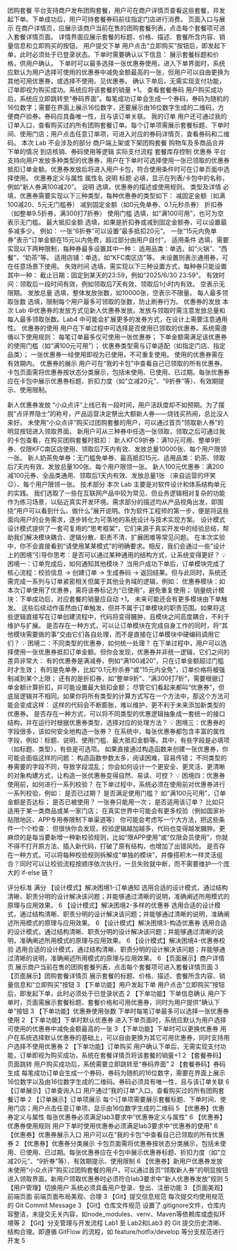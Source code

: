 团购套餐
平台支持商户发布团购套餐，用户可在商户详情页查看这些套餐，并发起下单。下单成功后，用户可持套餐券码前往指定门店进行消费。
页面入口与展示
在商户详情页，应展示该商户当前在售的团购套餐列表。点击每个套餐项可进入套餐详情页面。
详情界面应展示套餐的标题、价格、描述、套餐所含内容、销量信息和立即购买的按钮。
用户提交下单
用户点击“立即购买”按钮后，即发起下单，此时必须处于已登录状态。下单时需要确认以下信息：
展示套餐标题和价格，供用户确认。
下单时可以最多选择一张优惠券使用，进入下单界面时，系统应默认为用户选择可使用的优惠券中减免金额最高的一张，但用户可以自由更换为其他可用优惠券，或选择不使用。见优惠券。
确认下单后，无需实现支付功能，订单即视为购买成功。系统应将该套餐的销量 +1。
查看套餐券码
用户购买成功后，系统应立即跳转至“券码界面”。每笔成功订单会生成一个券码，券码为随机的16位数字；需要在界面上展示16位数字，还要展示由16位数字生成的二维码，方便商户验券。券码应具备唯一性，且与该订单关联。
我的订单
用户还可通过我的订单入口，查看购买过的所有团购套餐订单。每个订单项需展示套餐标题、下单时间、使用门店；用户点击任意订单项，可进入对应的券码详情页，查看券码和二维码。
本次 Lab 不会涉及的部分
商户端上架或下架团购套餐
购物车及多商品合并下单的情况
到店核销、券码使用等逻辑
实际支付流程
套餐库存控制
优惠券
平台支持向用户发放多种类型的优惠券，用户在下单时可选择使用一张已领取的优惠券抵扣订单金额。优惠券发放后将进入用户卡包，符合使用条件时可在订单页面中选择使用。
优惠券定义与属性
属性名
说明
标题
必填，显示在列表/卡包中的名称，例如“新人券满100减20”。
说明
选填，优惠券的描述或使用规则。
类型及详情
必填，优惠券需要实现以下三种类型，每种优惠券的类型如下：
减固定金额（如满100减20、5元无门槛券）
减到固定金额（如0元免单券、0.1元秒杀券）
折扣券（如整单9.5折券，满300打7折券）
使用门槛
选填，如“满100可用”，也可为空表示无门槛。
最大抵扣金额
选填，如果是折扣券或减到固定金额券，可以设置最多减多少。
例如：
一张“6折券”可以设置“最多抵扣20元”。
一张“15元内免单券”表示“订单金额在15元以内免费，超过部分由用户自付”。
适用条件
选填，需要实现以下两种限制，每种券最多设置其中一种：
适用品类：单选，如“火锅”、“西餐”、“奶茶”等。
适用店铺：单选，如“KFC南区店”等。
未设置则表示通用券，可在任意场景下使用。
失效时间
选填，需实现以下三种设置方式，每种券只能设置其中一种：
截止日期：固定到某天的23:59，例如“2025/6/30 23:59”。
有效时间：领取后一段时间有效，例如领取后7天有效、领取后1小时内有效。
空表示无限期。
发放总量
选填，整体发放张数，如10000张，空表示不限量。
每人最多领取张数
选填，限制每个用户最多可领取的张数，防止刷券行为。
优惠券的发放
本次 Lab 中优惠券的发放方式见新人优惠券发放。发放与领取时需注意发放总量和每人最多领取张数。Lab4 中可能会扩展更多的发券方式，在设计上需要注意通用性。
优惠券的使用
用户在下单过程中可选择是否使用已领取的优惠券。系统需遵循以下使用规则：
每笔订单最多仅可使用一张优惠券；
下单金额需满足该优惠券的使用门槛（如“满100元可用”）；
优惠券类型需与订单适配（如指定门店、指定品类）；
一张优惠券一经使用即视为已使用，不可重复使用。
使用的优惠券需在有效期内。
优惠券的展示
用户可在“我的卡包”中查看自己已领取的所有优惠券。卡包页面需将优惠券按状态分类展示，包括未使用、已使用、已过期。每张优惠券应在卡包中展示优惠券标题、折扣力度（如“立减20元”、“9折券”等）、有效期提示、使用限制。

新人优惠券发放
“小众点评”上线已有一段时间，用户活跃度却不如预期。为了摆脱“点评界隐士”的称号，产品运营决定祭出大额新人券——烧钱买热闹，总比没人来好。
未使用“小众点评”购买过团购套餐的用户，可以通过首页“领取新人券”的明显按钮进入领取界面。
新用户可从三种券中任选一张领取，领取之后可通过我的卡包查看，在购买团购套餐时抵扣：
新人KFC9折券：满10元可用、整单9折券、仅限KFC南区店使用、领取后7天内有效、发放总量10000张、每个用户限领一张。
新人奶茶免单券：无门槛免单券、最高抵扣15元、适用品类：奶茶、领取后7天内有效、发放总量100张、每个用户限领一张。
新人100元优惠券：满200减100元券、全品类通用、领取后1天内有效、发放总量1张 （来自运营的坏笑😉）、每个用户限领一张。
技术部分
本次 Lab 主要是对软件设计和体系结构单元的实践。
我们选取了一些在互联网产品中较为常见、但业务逻辑相对复杂的功能作为练习场景，以贴近真实开发环境。需求部分的描述均从产品视角出发，即围绕“用户可以看到什么、做什么”展开说明。作为软件工程师的第一步，便是将这些面向用户的业务需求，逐步转化为可落地的系统设计与技术实现方案。
设计模式
设计模式提供了一套可复用的“思考框架”，它们来源于真实开发中的经验总结，帮助我们解决模块耦合、逻辑分散、职责不清、扩展困难等常见问题。
在本次实验中，你不会直接看到“请使用某某模式”的明确要求。相反，我们会通过一些“设计上的困境”引导你思考：是否可以通过某种通用的结构方式，让系统变得更好？
💡 困境一：订单完成后，如何通知其他模块？
当用户成功下单后，订单模块完成了核心流程：校验信息 → 创建订单 → 生成券码 → 返回结果。但与此同时，系统还需完成一系列与订单紧密相关但属于其他业务域的逻辑，例如：
优惠券模块：如本次订单使用了优惠券，需将该券标记为“已使用”，避免重复使用；
销量统计模块：下单成功后，对应套餐的销量应自动 +1。
未来可能还会有更多模块由下单触发。
这些后续动作虽然由订单触发，但并不属于订单模块的职责范围。如果将这些逻辑直接写在订单创建流程中，代码将变得臃肿，且模块之间高度耦合，不利于维护与扩展。
是否存在一种方式，可以让订单模块在完成自身工作的同时，将“其他模块需要做的事”交由它们各自处理，而不是直接在订单模块中硬编码调用它们？
💡 困境二：不同类型的优惠券，如何统一处理？
在下单过程中，用户可以选择使用一张优惠券抵扣订单金额。但你会发现，优惠券并非统一逻辑，它们之间的差异非常大：
有的优惠券是满减券，例如“满100减20”，只在订单金额超过门槛时才生效；
有的是免单券，比如“0.1元秒杀券”或“15元内全免”，订单价格将被强制减到某个上限；
还有的是折扣券，如“整单9折”、“满300打7折”，需要根据订单金额计算折扣，并可能设置最大抵扣金额；
尽管它们看起来都叫“优惠券”，但底层逻辑并不相同。如果你将所有类型的计算方式写在一个方法中，那这个方法可能会变成这样：
这样的代码会不断膨胀，难以维护，更不利于未来添加新类型的优惠券。
是否存在一种方式，可以将不同类型的优惠逻辑抽象成一套统一的接口结构，并在运行时根据优惠券类型，选择对应的处理方法？
💡 困境三：优惠券的字段很多，该如何安全地构造一张券？
在系统中，每张优惠券都包含丰富的属性字段，例如：标题、说明、使用门槛、最大抵扣金额等。其中，有些字段是必填项（如标题、类型），有些是可选项。
如果直接通过构造函数来创建一张优惠券，你可能会面临这样的问题：
构造函数参数太多，阅读困难，容易传错；
不同类型的券需要的字段不同，导致字段混乱；
你会如何设计一个更安全、更灵活、更清晰的对象构建方式，让构造一张优惠券变得自然、易读、可控？
💡 困境四：优惠券使用前，如何进行一系列校验？
在下单过程中，系统必须在使用前对优惠券进行一系列校验，例如：
是否已过期？
是否满足使用门槛？ 如“满100元可用”，订单金额是否达标；
是否已被使用？ 一张券只能用一次；
是否适用该订单？ 比如只适用于某一类商品或某一家门店；
在真实世界中可能会有更多校验（例如国家补贴限地区、APP专用券限制下单渠道等）
你可能会考虑写一个大方法，把这些条件一个个检查：
但很快你会发现，校验逻辑越加越多，代码也变得越发臃肿。更麻烦的是每当要新增一种新校验规则，比如“限APP使用”或“仅限会员使用”，你就不得不打开原方法、插入新代码，打破了原有结构，也增加了出错风险。
是否存在一种方式，可以将每种校验规则拆解成“单独的模块”，并像搭积木一样灵活组合？同时可以让校验流程按顺序依次执行，一旦失败就中断，而不需要维护一个庞大的 if-else 链？

评分标准
满分
【设计模式】解决困境1-订单通知
选用合适的设计模式，通过结构清晰、职责分明的设计解决该问题；并能够通过清晰的说明，准确阐述所用模式的原理与应用效果。
6
【设计模式】解决困境2-多样的优惠券
选用合适的设计模式，通过结构清晰、职责分明的设计解决该问题；并能够通过清晰的说明，准确阐述所用模式的原理与应用效果。
6
【设计模式】解决困境3-构造优惠券
选用合适的设计模式，通过结构清晰、职责分明的设计解决该问题；并能够通过清晰的说明，准确阐述所用模式的原理与应用效果。
6
【设计模式】解决困境4-优惠券校验
选用合适的设计模式，通过结构清晰、职责分明的设计解决该问题；并能够通过清晰的说明，准确阐述所用模式的原理与应用效果。
6
【页面展示】商户详情页
展示商户当前在售的团购套餐列表，点击每个套餐项可进入套餐详情页面
3
【页面展示】团购套餐详情页
展示套餐的标题、价格、描述、套餐所含内容、销量信息和“立即购买”按钮
3
【下单功能】用户发起下单
用户点击“立即购买”按钮后，即发起下单，此时必须处于已登录状态
2
【下单功能】下单信息确认
用户下单时，页面需展示套餐标题、套餐价格和可用优惠券，同时为用户提供“确认下单”按钮
3
【下单功能】优惠券使用张数
下单时每笔订单最多可以选择一张优惠券使用
2
【下单功能】下单时默认优惠券
进入下单页面时，系统应默认为用户选择可使用的优惠券中减免金额最高的一张
3
【下单功能】下单时可以更换优惠券
用户在系统选择默认优惠券的基础上，可以自由更换为其它可用优惠券，同时支持用户选择不使用优惠券
2
【下单功能】订单购买
用户确认下单后，无需实现支付功能，订单即视为购买成功，系统在套餐详情页将该套餐的销量+1
2
【套餐券码】页面跳转
用户购买成功后，系统需要立即跳转至“券码界面”
2
【套餐券码】券码生成
每笔成功订单会生成一个券码，券码为随机的16位数字，需要在界面上展示16位数字以及由16位数字生成的二维码。券码必须具有唯一性，且与该订单关联
6
【订单展示】订单查询入口
用户通过“我的订单”入口，查看购买过的所有团购套餐订单
2
【订单展示】订单项展示
每个订单项需要展示套餐标题、下单时间、使用门店；用户点击任意订单项，显示由16位数字生成的二维码
5
【优惠券】优惠券定义与属性
每张优惠券必须满足lab3要求中“优惠券定义与属性”
6
【优惠券】优惠券使用规则
用户下单时使用优惠券必须满足lab3要求中“优惠券的使用”
6
【优惠券】优惠券展示入口
用户可以在“我的卡包”中查看自己已领取的所有优惠券
2
【优惠券】优惠券分类展示
卡包页面需将优惠券按状态分类展示，包括未使用、已使用、已过期。每张优惠券应在卡包中展示优惠券标题、折扣力度（如“立减20元”、“9折券”等）、有效期提示、使用限制
6
【优惠券】新用户优惠券发放
未使用“小众点评”购买过团购套餐的用户，可以通过首页“领取新人券”的明显按钮进入领取界面。新用户领取优惠券时必须符合lab3要求中“新人优惠券发放”规则
5
【用户管理】切换用户
系统必须具备用户登录、登出、注册功能
3
【页面美观】前端页面
前端页面布局美观、合理
3
【Git】提交信息规范
每次提交均使用规范的 Git Commit Message
3
【Git】仓库文件规范
设置了.gitignore文件，仓库内容整洁，未提交无关内容，如node_modules、venv、Maven等依赖库或虚拟环境等
2
【Git】分支管理与开发流程
Lab1 至 Lab2和Lab3 的 Git 提交历史清晰、结构合理。即遵循 GitFlow 的流程，如 feature/hotfix/develop 等分支规范进行开发
5

